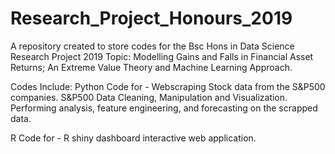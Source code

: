 # Research_Project_Honours_2019
A repository created to store codes for the Bsc Hons in Data Science Research Project 2019
Topic: Modelling Gains and Falls in Financial Asset Returns; An Extreme Value Theory and Machine Learning Approach.

Codes Include:
Python Code for -
Webscraping Stock data from the S&P500 companies.
S&P500 Data Cleaning, Manipulation and Visualization.
Performing analysis, feature engineering, and forecasting on the scrapped data.

R Code for -
R shiny dashboard interactive web application.
